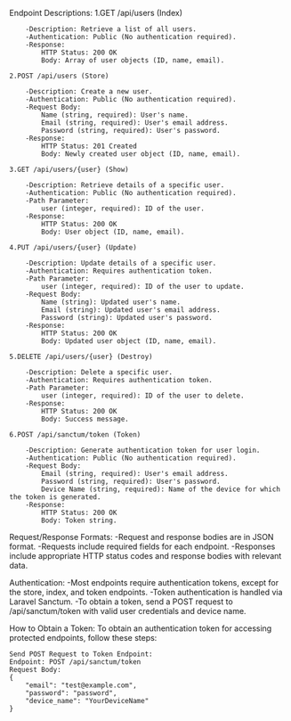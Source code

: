 Endpoint Descriptions:
    1.GET /api/users (Index)

        -Description: Retrieve a list of all users.
        -Authentication: Public (No authentication required).
        -Response:
            HTTP Status: 200 OK
            Body: Array of user objects (ID, name, email).

    2.POST /api/users (Store)

        -Description: Create a new user.
        -Authentication: Public (No authentication required).
        -Request Body:
            Name (string, required): User's name.
            Email (string, required): User's email address.
            Password (string, required): User's password.
        -Response:
            HTTP Status: 201 Created
            Body: Newly created user object (ID, name, email).

    3.GET /api/users/{user} (Show)

        -Description: Retrieve details of a specific user.
        -Authentication: Public (No authentication required).
        -Path Parameter:
            user (integer, required): ID of the user.
        -Response:
            HTTP Status: 200 OK
            Body: User object (ID, name, email).

    4.PUT /api/users/{user} (Update)

        -Description: Update details of a specific user.
        -Authentication: Requires authentication token.
        -Path Parameter:
            user (integer, required): ID of the user to update.
        -Request Body:
            Name (string): Updated user's name.
            Email (string): Updated user's email address.
            Password (string): Updated user's password.
        -Response:
            HTTP Status: 200 OK
            Body: Updated user object (ID, name, email).

    5.DELETE /api/users/{user} (Destroy)

        -Description: Delete a specific user.
        -Authentication: Requires authentication token.
        -Path Parameter:
            user (integer, required): ID of the user to delete.
        -Response:
            HTTP Status: 200 OK
            Body: Success message.

    6.POST /api/sanctum/token (Token)

        -Description: Generate authentication token for user login.
        -Authentication: Public (No authentication required).
        -Request Body:
            Email (string, required): User's email address.
            Password (string, required): User's password.
            Device Name (string, required): Name of the device for which the token is generated.
        -Response:
            HTTP Status: 200 OK
            Body: Token string.

Request/Response Formats:
    -Request and response bodies are in JSON format.
    -Requests include required fields for each endpoint.
    -Responses include appropriate HTTP status codes and response bodies with relevant data.

Authentication:
    -Most endpoints require authentication tokens, except for the store, index, and token endpoints.
    -Token authentication is handled via Laravel Sanctum.
    -To obtain a token, send a POST request to /api/sanctum/token with valid user credentials and device name.   

How to Obtain a Token:
    To obtain an authentication token for accessing protected endpoints, follow these steps:

    Send POST Request to Token Endpoint:
    Endpoint: POST /api/sanctum/token
    Request Body:
    {
        "email": "test@example.com",
        "password": "password",
        "device_name": "YourDeviceName"
    }

